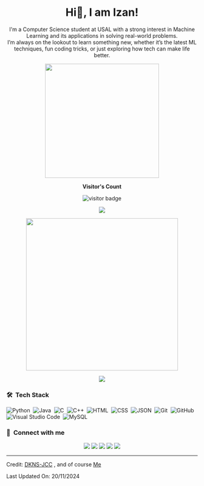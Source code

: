 <h1 align="center">Hi👋, I am Izan!</h1>

<p align="center" width="150px"> I'm a Computer Science student at USAL with a strong interest in Machine Learning and its applications in solving real-world problems. <br>I’m always on the lookout to learn something new, whether it’s the latest ML techniques, fun coding tricks, or just exploring how tech can make life better. </p>

<p align="center">
  <img src="https://i.giphy.com/media/v1.Y2lkPTc5MGI3NjExaTBtbXFwMGZnNDI1dnR6Ynp3M2gycnRqaDBxZzBkODI2MmtnaTdidiZlcD12MV9pbnRlcm5hbF9naWZfYnlfaWQmY3Q9Zw/maNB0qAiRVAty/giphy.gif" width="300">
</p>

<p align="center"><b>Visitor's Count</b></p>
<p align="center"><img src="https://profile-counter.glitch.me/%7BIzanosky%7D/count.svg" alt="visitor badge"/></p>
<p align="center"><img src="https://github-readme-stats.vercel.app/api/top-langs/?username=Izanosky&layout=compact&hide=TSQL&theme=chartreuse-dark"></p>
<p align="center" ><img src="https://github-readme-stats.vercel.app/api?username=Izanosky&count_private=true&show_icons=true&&theme=chartreuse-dark&include_all_commits=true" width="400"></p> 
<p align="center" ><img src="https://github-readme-streak-stats.herokuapp.com?user=Izanosky&theme=chartreuse-dark"></p>

### 🛠 &nbsp;Tech Stack

![Python](https://img.shields.io/badge/-Python-05122A?style=flat&logo=python)&nbsp;
![Java](https://img.shields.io/badge/-Java-05122A?style=flat&logo=Java&logoColor=FFA518)&nbsp;
![C](https://img.shields.io/badge/-C-05122A?style=flat&logo=C&logoColor=A8B9CC)&nbsp;
![C++](https://img.shields.io/badge/-C++-05122A?style=flat&logo=C%2B%2B&logoColor=00599C)&nbsp;
![HTML](https://img.shields.io/badge/-HTML-05122A?style=flat&logo=HTML5)&nbsp;
![CSS](https://img.shields.io/badge/-CSS-05122A?style=flat&logo=CSS3&logoColor=1572B6)&nbsp;
![JSON](https://img.shields.io/badge/-JSON-05122A?style=flat&logo=json&logoColor=000000)&nbsp;
![Git](https://img.shields.io/badge/-Git-05122A?style=flat&logo=git)&nbsp;
![GitHub](https://img.shields.io/badge/-GitHub-05122A?style=flat&logo=github)&nbsp;
![Visual Studio Code](https://img.shields.io/badge/-Visual%20Studio%20Code-05122A?style=flat&logo=visual-studio-code&logoColor=007ACC)&nbsp;
![MySQL](https://img.shields.io/badge/-MySQL-05122A?style=flat&logo=mysql&logoColor=4479A1)&nbsp;

### :link: &nbsp;Connect with me

<p align="center">
<a href="https://www.linkedin.com/in/izan-jim%C3%A9nez-chaves-45414a327/"><img src="https://img.shields.io/badge/-Linkedin-0077B5?style=for-the-badge&logo=Linkedin&logoColor=white"/></a>
<a href="mailto:izanjc04@gmail.com"><img src="https://img.shields.io/badge/-Gmail-D14836?style=for-the-badge&logo=Gmail&logoColor=white"/></a>
<a href="https://www.instagram.com/_izanossky/"><img src="https://img.shields.io/badge/-Instagram-E4405F?style=for-the-badge&logo=Instagram&logoColor=white"/></a>
<a href="https://leetcode.com/u/izanosky/"><img src="https://img.shields.io/badge/-Leetcode-FFA116?style=for-the-badge&logo=leetcode&logoColor=white"/></a>
<a href="https://x.com/_izanossky_"><img src="https://img.shields.io/badge/-X / Twitter-000000?style=for-the-badge&logo=X&logoColor=white"/></a>
</p>

---
Credit: [DKNS-JCC](https://github.com/dkns-jcc)
        , and of course [Me](https://github.com/Izanosky)

Last Updated On: 20/11/2024
